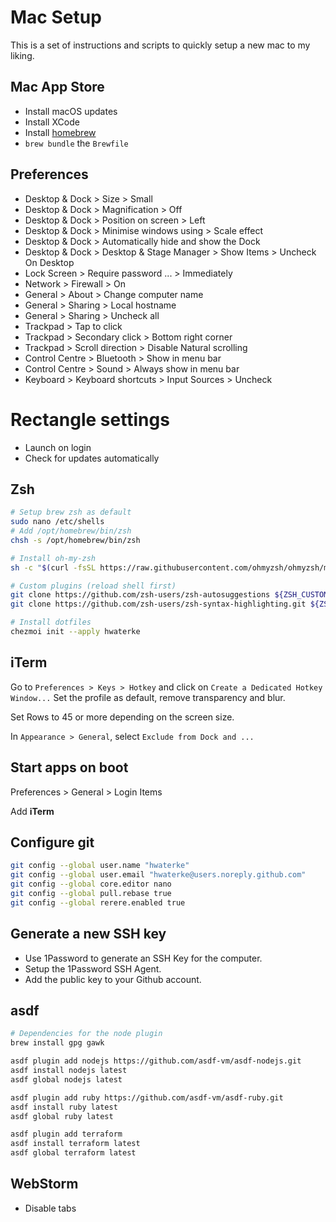 # Mac Setup

This is a set of instructions and scripts to quickly setup a new mac to my liking.

## Mac App Store

- Install macOS updates
- Install XCode
- Install [homebrew](https://brew.sh)
- `brew bundle` the `Brewfile`

## Preferences

- Desktop & Dock > Size > Small
- Desktop & Dock > Magnification > Off
- Desktop & Dock > Position on screen > Left
- Desktop & Dock > Minimise windows using > Scale effect
- Desktop & Dock > Automatically hide and show the Dock
- Desktop & Dock > Desktop & Stage Manager > Show Items > Uncheck On Desktop
- Lock Screen > Require password ... > Immediately
- Network > Firewall > On
- General > About > Change computer name
- General > Sharing > Local hostname
- General > Sharing > Uncheck all
- Trackpad > Tap to click
- Trackpad > Secondary click > Bottom right corner
- Trackpad > Scroll direction > Disable Natural scrolling
- Control Centre > Bluetooth > Show in menu bar
- Control Centre > Sound > Always show in menu bar
- Keyboard > Keyboard shortcuts > Input Sources > Uncheck

# Rectangle settings

- Launch on login
- Check for updates automatically

## Zsh

```bash
# Setup brew zsh as default
sudo nano /etc/shells
# Add /opt/homebrew/bin/zsh
chsh -s /opt/homebrew/bin/zsh

# Install oh-my-zsh
sh -c "$(curl -fsSL https://raw.githubusercontent.com/ohmyzsh/ohmyzsh/master/tools/install.sh)"

# Custom plugins (reload shell first)
git clone https://github.com/zsh-users/zsh-autosuggestions ${ZSH_CUSTOM:-~/.oh-my-zsh/custom}/plugins/zsh-autosuggestions
git clone https://github.com/zsh-users/zsh-syntax-highlighting.git ${ZSH_CUSTOM:-~/.oh-my-zsh/custom}/plugins/zsh-syntax-highlighting

# Install dotfiles
chezmoi init --apply hwaterke
```

## iTerm

Go to `Preferences > Keys > Hotkey` and click on `Create a Dedicated Hotkey Window...`
Set the profile as default, remove transparency and blur.

Set Rows to 45 or more depending on the screen size.

In `Appearance > General`, select `Exclude from Dock and ...`

## Start apps on boot

Preferences > General > Login Items

Add **iTerm**

## Configure git

```bash
git config --global user.name "hwaterke"
git config --global user.email "hwaterke@users.noreply.github.com"
git config --global core.editor nano
git config --global pull.rebase true
git config --global rerere.enabled true
```

## Generate a new SSH key

- Use 1Password to generate an SSH Key for the computer.
- Setup the 1Password SSH Agent.
- Add the public key to your Github account.

## asdf

```bash
# Dependencies for the node plugin
brew install gpg gawk

asdf plugin add nodejs https://github.com/asdf-vm/asdf-nodejs.git
asdf install nodejs latest
asdf global nodejs latest

asdf plugin add ruby https://github.com/asdf-vm/asdf-ruby.git
asdf install ruby latest
asdf global ruby latest

asdf plugin add terraform
asdf install terraform latest
asdf global terraform latest
```

## WebStorm

- Disable tabs